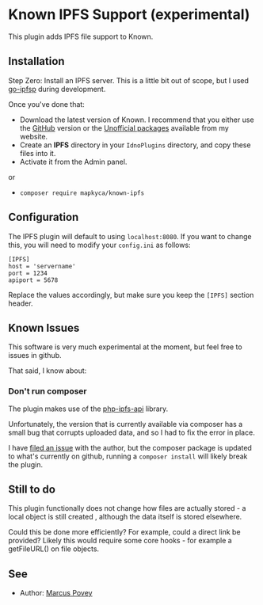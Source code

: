 # Known IPFS Support (experimental)

This plugin adds IPFS file support to Known.

## Installation

Step Zero: Install an IPFS server. This is a little bit out of scope, but I used [go-ipfsp](https://docs.ipfs.io/introduction/install/) during development.

Once you've done that:

* Download the latest version of Known. I recommend that you either use the [GitHub](https://github.com/idno/known) version or the [Unofficial packages](https://www.marcus-povey.co.uk/known) available from my website.
* Create an **IPFS** directory in your ```IdnoPlugins``` directory, and copy these files into it.
* Activate it from the Admin panel.

or

* ``` composer require mapkyca/known-ipfs ```

## Configuration

The IPFS plugin will default to using ```localhost:8080```. If you want to change this, you will need to modify your ```config.ini``` as follows:

```
[IPFS]
host = 'servername'
port = 1234
apiport = 5678
```

Replace the values accordingly, but make sure you keep the ```[IPFS]``` section header.

## Known Issues

This software is very much experimental at the moment, but feel free to issues in github. 

That said, I know about:

### Don't run composer

The plugin makes use of the [php-ipfs-api](https://github.com/cloutier/php-ipfs-api) library. 

Unfortunately, the version that is currently available via composer has a small bug that corrupts uploaded data, and so I had to fix the error in place. 

I have [filed an issue](https://github.com/cloutier/php-ipfs-api/issues/12) with the author, but the composer package is updated to what's currently on github, running a ```composer install``` will likely break the plugin.

## Still to do

This plugin functionally does not change how files are actually stored - a local object is still created , although the data itself is stored elsewhere. 

Could this be done more efficiently? For example, could a direct link be provided? Likely this would require some core hooks - for example a getFileURL() on file objects.

## See

* Author: [Marcus Povey](https://www.marcus-povey.co.uk)
